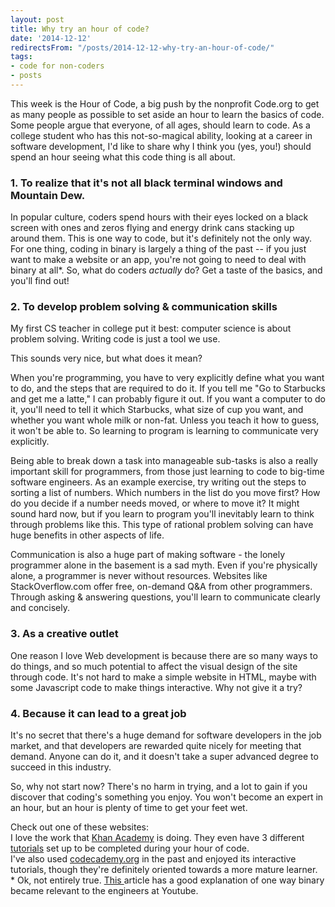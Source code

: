 ```yaml
---
layout: post
title: Why try an hour of code?
date: '2014-12-12'
redirectsFrom: "/posts/2014-12-12-why-try-an-hour-of-code/"
tags:
- code for non-coders
- posts
---
```

<p>This week is the Hour of Code, a big push by the nonprofit Code.org to get as many people as possible to set aside an hour to learn the basics of code. Some people argue that everyone, of all ages, should learn to code. As a college student who has this not-so-magical ability, looking at a career in software development, I'd like to share why I think you (yes, you!) should spend an hour seeing what this code thing is all about.</p>

### 1. To realize that it's not all black terminal windows and Mountain Dew.

In popular culture, coders spend hours with their eyes locked on a black screen with ones and zeros flying and energy drink cans stacking up around them. This is one way to code, but it's definitely not the only way. For one thing, coding in binary is largely a thing of the past -- if you just want to make a website or an app, you're not going to need to deal with binary at all*. So, what do coders *actually* do? Get a taste of the basics, and you'll find out!

### 2. To develop problem solving &amp; communication skills

My first CS teacher in college put it best: computer science is about problem solving. Writing code is just a tool we use.
<p>This sounds very nice, but what does it mean?</p>
<p>When you're programming, you have to very explicitly define what you want to do, and the steps that are required to do it. If you tell me "Go to Starbucks and get me a latte," I can probably figure it out. If you want a computer to do it, you'll need to tell it which Starbucks, what size of cup you want, and whether you want whole milk or non-fat. Unless you teach it how to guess, it won't be able to. So learning to program is learning to communicate very explicitly.</p>
<p>Being able to break down a task into manageable sub-tasks is also a really important skill for programmers, from those just learning to code to big-time software engineers. As an example exercise, try writing out the steps to sorting a list of numbers. Which numbers in the list do you move first? How do you decide if a number needs moved, or where to move it? It might sound hard now, but if you learn to program you'll inevitably learn to think through problems like this. This type of rational problem solving can have huge benefits in other aspects of life.</p>
<p>Communication is also a huge part of making software - the lonely programmer alone in the basement is a sad myth. Even if you're physically alone, a programmer is never without resources. Websites like StackOverflow.com offer free, on-demand Q&amp;A from other programmers. Through asking &amp; answering questions, you'll learn to communicate clearly and concisely.</p>

### 3. As a creative outlet

One reason I love Web development is because there are so many ways to do things, and so much potential to affect the visual design of the site through code. It's not hard to make a simple website in HTML, maybe with some Javascript code to make things interactive. Why not give it a try?

### 4. Because it can lead to a great job

It's no secret that there's a huge demand for software developers in the job market, and that developers are rewarded quite nicely for meeting that demand. Anyone can do it, and it doesn't take a super advanced degree to succeed in this industry.

<p>So, why not start now? There's no harm in trying, and a lot to gain if you discover that coding's something you enjoy. You won't become an expert in an hour, but an hour is plenty of time to get your feet wet.</p>
<p>Check out one of these websites:<br />
I love the work that <a title="Khan Academy" href="http://www.KhanAcademy.org/Computing" target="_blank">Khan Academy</a> is doing. They even have 3 different <a title="tutorials" href="http://www.khanacademy.org/hourofcode" target="_blank">tutorials</a> set up to be completed during your hour of code.<br />
I've also used <a title="Codecademy" href="http://www.codecademy.com" target="_blank">codecademy.org</a> in the past and enjoyed its interactive tutorials, though they're definitely oriented towards a more mature learner.<br />
* Ok, not entirely true. <a title="This" href="http://www.vox.com/2014/12/3/7326945/gangnam-style-got-so-many-views-that-it-nearly-broke-youtube" target="_blank">This </a>article has a good explanation of one way binary became relevant to the engineers at Youtube.</p>
